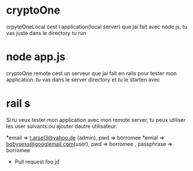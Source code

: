 # cryptoOne

crpytoOneLocal  cest l application(local server) que jai fait avec node js, tu vas juste dans le directory tu run

# node app.js

cryptoOne remote   cest un serveur que jai fait en rails pour tester mon application. tu vas dans le server directory
et  tu le starten avec  

# rail s

Si tu veux tester mon application avec mon remote  server, tu  peux utiliser les user suivants:ou ajouter dautre utilisateur:

*email  => t.arsel3@yahoo.de (admin), pwd => borromee
*emial  => bobysess@googlemail.com(user), pwd => borromee , passphrase => borromee

* Pull request
foo
jd
